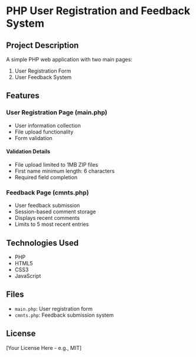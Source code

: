 # PHP User Registration and Feedback System

## Project Description
A simple PHP web application with two main pages:
1. User Registration Form
2. User Feedback System

## Features

### User Registration Page (main.php)
- User information collection
- File upload functionality
- Form validation

#### Validation Details
- File upload limited to 1MB ZIP files
- First name minimum length: 6 characters
- Required field completion

### Feedback Page (cmnts.php)
- User feedback submission
- Session-based comment storage
- Displays recent comments
- Limits to 5 most recent entries

## Technologies Used
- PHP
- HTML5
- CSS3
- JavaScript

## Files
- `main.php`: User registration form
- `cmnts.php`: Feedback submission system

## License
[Your License Here - e.g., MIT]
